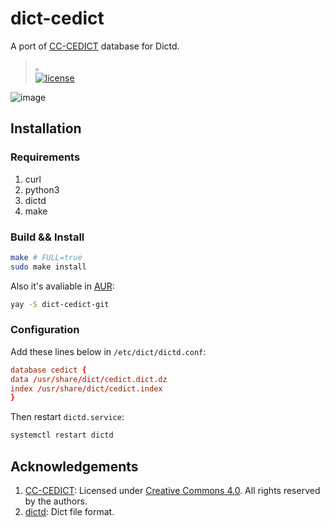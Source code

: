 # dict-cedict

A port of [CC-CEDICT] database for Dictd.
>。<br>
[![license]](/LICENSE)

![image](https://user-images.githubusercontent.com/17917040/87877730-94a0a700-ca12-11ea-9a89-38e7d9e04141.png)

## Installation

### Requirements

1. curl
2. python3
3. dictd
4. make

### Build && Install

```bash
make # FULL=true
sudo make install
```

Also it's avaliable in [AUR](https://aur.archlinux.org/packages/dict-cedict-git/):

```bash
yay -S dict-cedict-git
```

### Configuration

Add these lines below in `/etc/dict/dictd.conf`:

```conf
database cedict {
data /usr/share/dict/cedict.dict.dz
index /usr/share/dict/cedict.index
}
```

Then restart `dictd.service`:

```bash
systemctl restart dictd
```

## Acknowledgements

1. [CC-CEDICT](https://www.mdbg.net/chinese/dictionary?page=about): Licensed under [Creative Commons 4.0](https://creativecommons.org/licenses/by-sa/4.0). All rights reserved by the authors.
2. [dictd](https://en.wikipedia.org/wiki/DICT): Dict file format.

[CC-CEDICT]:https://www.mdbg.net/chinese/dictionary?page=about
[license]: https://img.shields.io/badge/License-CC%20BY--SA%204.0-lightgrey.svg
